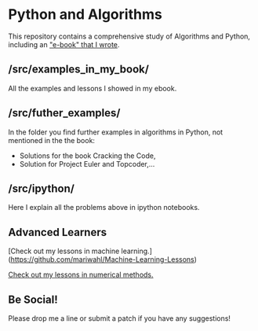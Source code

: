 Python and Algorithms
======================

This repository contains a comprehensive study of Algorithms and Python, including an ["e-book" that I wrote](https://github.com/mariwahl/Python-and-Algorithms--Over-100-Exercises-and-Lessons).



/src/examples_in_my_book/
-------------------------

All the examples and lessons I showed in my ebook.


/src/futher_examples/
---------------------

In the folder you find further examples in algorithms in Python, not mentioned in the the book:

* Solutions for the book Cracking the Code,
* Solution for Project Euler and Topcoder,...


/src/ipython/
-------------

Here I explain all the problems above in ipython notebooks.



Advanced Learners
-----------------
[Check out my lessons in machine learning.] (https://github.com/mariwahl/Machine-Learning-Lessons)



[Check out my lessons in numerical methods.](https://github.com/mariwahl/Numerical-Methods-for-Physics)


Be Social!
----------
Please drop me a line or submit a patch if you have any suggestions!